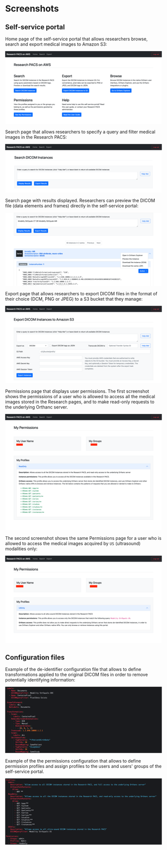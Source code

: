 # Screenshots

## Self-service portal

Home page of the self-service portal that allows researchers browse, search and export medical images to Amazon S3:

<kbd>![Home page](../image/home-page.png)</kbd>

Search page that allows researchers to specify a query and filter medical images in the Research PACS:

<kbd>![Search page](../image/search-page.png)</kbd>

Search page with results displayed. Researchers can preview the DICOM file (data elements and frames) directly in the self-service portal:

<kbd>![Search page with results displayed](../image/search-page-results.png)</kbd>

Export page that allows researchers to export DICOM files in the format of their choice (DCM, PNG or JPEG) to a S3 bucket that they manage:

<kbd>![Export page](../image/export-page.png)</kbd>

Permissions page that displays user permissions. The first screenshot shows the permissions of a user who is allowed to access all the medical images stored in the Research pages, and to make read-only requests to the underlying Orthanc server.

<kbd>![Permissions page 1](../image/permissions-page-1.png)</kbd>

The second screenshot shows the same Permissions page for a user who is allowed to access the medical images acquired by `US` (ultrasound) modalities only:

<kbd>![Permissions page 2](../image/permissions-page-2.png)</kbd>

## Configuration files

Example of the de-identifier configuration file that allows to define transformations applied to the original DICOM files in order to remove potentially identifying information:

<kbd>![De-identifier configuration file](../image/config-deidentifier.png)</kbd>

Example of the the permissions configuration that allows to define permission profiles and assign profiles to the users and users' groups of the self-service portal.

<kbd>![Permissions configuration file](../image/config-permissions.png)</kbd>
